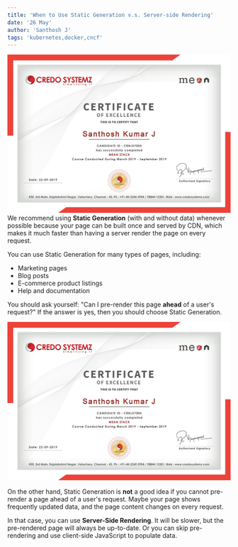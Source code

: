 ```yaml
---
title: 'When to Use Static Generation v.s. Server-side Rendering'
date: '26 May'
author: 'Santhosh J'
tags: 'kubernetes,docker,cncf'
---
```

![certificate](https://github.com/sk-santhosh/sk-santhosh.github.io/blob/cf54e812455aa4f0be43144633c1c9ccc9f7dc4a/certificates/mean_stack.jpg)
We recommend using **Static Generation** (with and without data) whenever possible because your page can be built once and served by CDN, which makes it much faster than having a server render the page on every request.

You can use Static Generation for many types of pages, including:

- Marketing pages
- Blog posts
- E-commerce product listings
- Help and documentation

You should ask yourself: "Can I pre-render this page **ahead** of a user's request?" If the answer is yes, then you should choose Static Generation.

![certificate](https://github.com/sk-santhosh/sk-santhosh.github.io/blob/cf54e812455aa4f0be43144633c1c9ccc9f7dc4a/certificates/mean_stack.jpg)

On the other hand, Static Generation is **not** a good idea if you cannot pre-render a page ahead of a user's request. Maybe your page shows frequently updated data, and the page content changes on every request.

In that case, you can use **Server-Side Rendering**. It will be slower, but the pre-rendered page will always be up-to-date. Or you can skip pre-rendering and use client-side JavaScript to populate data.

